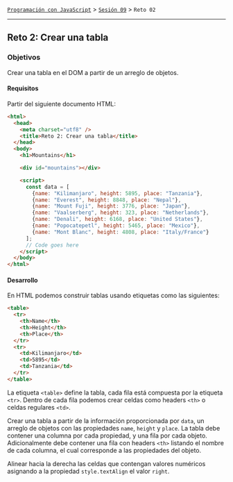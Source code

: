 [`Programación con JavaScript`](../../Readme.md) > [`Sesión 09`](../Readme.md) > `Reto 02`

---

## Reto 2: Crear una tabla

### Objetivos

Crear una tabla en el DOM a partir de un arreglo de objetos.

#### Requisitos

Partir del siguiente documento HTML:

```html
<html>
  <head>
    <meta charset="utf8" />
    <title>Reto 2: Crear una tabla</title>
  </head>
  <body>
    <h1>Mountains</h1>

    <div id="mountains"></div>

    <script>
      const data = [
        {name: "Kilimanjaro", height: 5895, place: "Tanzania"},
        {name: "Everest", height: 8848, place: "Nepal"},
        {name: "Mount Fuji", height: 3776, place: "Japan"},
        {name: "Vaalserberg", height: 323, place: "Netherlands"},
        {name: "Denali", height: 6168, place: "United States"},
        {name: "Popocatepetl", height: 5465, place: "Mexico"},
        {name: "Mont Blanc", height: 4808, place: "Italy/France"}
      ];
      // Code goes here
    </script>
  </body>
</html>
```

#### Desarrollo

En HTML podemos construir tablas usando etiquetas como las siguientes:

```HTML
<table>
  <tr>
    <th>Name</th>
    <th>Height</th>
    <th>Place</th>
  </tr>
  <tr>
    <td>Kilimanjaro</td>
    <td>5895</td>
    <td>Tanzania</td>
  </tr>
</table>
```

La etiqueta `<table>` define la tabla, cada fila está compuesta por la etiqueta `<tr>`. Dentro de cada fila podemos
crear celdas como headers `<th>` o celdas regulares `<td>`.

Crear una tabla a partir de la información proporcionada por `data`, un arreglo de objetos con las propiedades `name`, 
`height` y `place`. La tabla debe contener una columna por cada propiedad, y una fila por cada objeto. Adicionalmente
debe contener una fila con headers `<th>` listando el nombre de cada columna, el cual corresponde a las propiedades del
objeto.

Alinear hacia la derecha las celdas que contengan valores numéricos asignando a la propiedad `style.textAlign` el
valor `right`.

